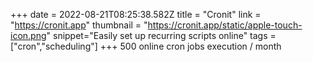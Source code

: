 +++
date = 2022-08-21T08:25:38.582Z
title = "Cronit"
link = "https://cronit.app"
thumbnail = "https://cronit.app/static/apple-touch-icon.png"
snippet="Easily set up recurring scripts online"
tags = ["cron","scheduling"]
+++
500 online cron jobs execution / month  
